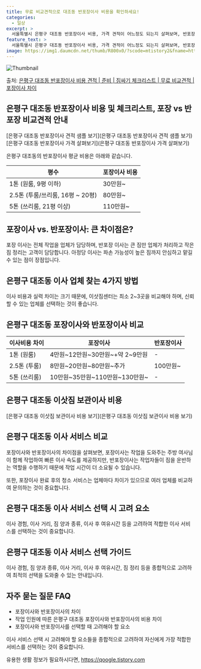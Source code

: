 ```yaml
---
title: 무료 비교견적으로 대조동 반포장이사 비용을 확인하세요!
categories:
  - 일상
excerpt: >
  서울특별시 은평구 대조동 반포장이사 비용, 가격 견적이 어느정도 되는지 살펴보며, 반포장이사를 준비함에 있어 짐싸기 준비 체크리스트가 무엇인지 보겠습니다. 마지막으로 포장이사와 차이점을 통해 무료 비교견적으로 어떤 것이 더 합리적인 선택인지 공유 드립니다.은평구 대조동 포장이사 견적 샘플 보기 👈 클릭은평구 대조동 포장이사 가격 살펴보기 👈 클릭은평구 대조동 반포장이사 평균 이사 비용평수은평구 대조동 평균 이사 비용원룸 이사9평 이하 (1톤)30만원~투룸/쓰리룸 이사16평 ~ 20평 (2.5톤)80만원~쓰리룸 이사21평 (5톤) ~110만원~우리집 무료 이사견적 받기 👈 클릭은평구 대조동 포장 vs 반포장: 큰 차이점은?포장 이사는 전체 작업을 업체가 담당하는 반면, 반포장 이사는 큰 짐만 업체가 ..
feature_text: >
  서울특별시 은평구 대조동 반포장이사 비용, 가격 견적이 어느정도 되는지 살펴보며, 반포장이사를 준비함에 있어 짐싸기 준비 체크리스트가 무엇인지 보겠습니다. 마지막으로 포장이사와 차이점을 통해 무료 비교견적으로 어떤 것이 더 합리적인 선택인지 공유 드립니다.은평구 대조동 포장이사 견적 샘플 보기 👈 클릭은평구 대조동 포장이사 가격 살펴보기 👈 클릭은평구 대조동 반포장이사 평균 이사 비용평수은평구 대조동 평균 이사 비용원룸 이사9평 이하 (1톤)30만원~투룸/쓰리룸 이사16평 ~ 20평 (2.5톤)80만원~쓰리룸 이사21평 (5톤) ~110만원~우리집 무료 이사견적 받기 👈 클릭은평구 대조동 포장 vs 반포장: 큰 차이점은?포장 이사는 전체 작업을 업체가 담당하는 반면, 반포장 이사는 큰 짐만 업체가 ..
image: https://img1.daumcdn.net/thumb/R800x0/?scode=mtistory2&fname=https%3A%2F%2Fblog.kakaocdn.net%2Fdn%2FbAZpVh%2FbtsHbR2qCrz%2F7A3l1MBlSlGQJzKECStyrk%2Fimg.webp
---
```


![Thumbnail](https://img1.daumcdn.net/thumb/R800x0/?scode=mtistory2&fname=https%3A%2F%2Fblog.kakaocdn.net%2Fdn%2FbAZpVh%2FbtsHbR2qCrz%2F7A3l1MBlSlGQJzKECStyrk%2Fimg.webp)

<p>출처: <a href="https://qoogle.tistory.com/9980" rel="dofollow">은평구 대조동 반포장이사 비용 견적 | 준비 | 짐싸기 체크리스트 | 무료 비교견적 | 포장이사 차이</a> </p>

## 은평구 대조동 반포장이사 비용 및 체크리스트, 포장 vs 반포장 비교견적 안내



[은평구 대조동 반포장이사 견적 샘플 보기](은평구 대조동 반포장이사 견적 샘플 보기) [은평구 대조동 반포장이사 가격 살펴보기](은평구
대조동 반포장이사 가격 살펴보기)

은평구 대조동의 반포장이사 평균 비용은 아래와 같습니다.

**평수** | **포장이사 비용**  
---|---  
1톤 (원룸, 9평 이하) | 30만원~  
2.5톤 (투룸/쓰리룸, 16평 ~ 20평) | 80만원~  
5톤 (쓰리룸, 21평 이상) | 110만원~  
  


## 포장이사 vs. 반포장이사: **큰 차이점은?**

포장 이사는 전체 작업을 업체가 담당하며, 반포장 이사는 큰 짐만 업체가 처리하고 작은 짐 정리는 고객이 담당합니다. 아정당 이사는 파손
가능성이 높은 짐까지 안심하고 맡길 수 있는 점이 장점입니다.



## 은평구 대조동 이사 업체 찾는 4가지 방법

이사 비용과 실력 차이는 크기 때문에, 이삿짐센터는 최소 2~3곳을 비교해야 하며, 신뢰할 수 있는 업체를 선택하는 것이 좋습니다.



## 은평구 대조동 포장이사와 반포장이사 비교

**이사비용 차이** | **포장이사** | **반포장이사**  
---|---|---  
1톤 (원룸) | 4만원~12만원~30만원~+약 2~9만원 | -  
2.5톤 (투룸) | 8만원~20만원~80만원~추가 | 100만원~  
5톤 (쓰리룸) | 10만원~35만원~110만원~130만원~ | -  
  


## 은평구 대조동 이삿짐 보관이사 비용

[은평구 대조동 이삿짐 보관이사 비용 보기](은평구 대조동 이삿짐 보관이사 비용 보기)



## 은평구 대조동 이사 서비스 비교

포장이사와 반포장이사의 차이점을 살펴보면, 포장이사는 작업을 도와주는 주방 여사님이 함께 작업하여 빠른 이사 속도를 제공하지만, 반포장이사는
작업자들이 짐을 운반하는 역할을 수행하기 때문에 작업 시간이 더 소요될 수 있습니다.

또한, 포장이사 완료 후의 청소 서비스는 업체마다 차이가 있으므로 여러 업체를 비교하여 문의하는 것이 중요합니다.



## 은평구 대조동 이사 서비스 선택 시 고려 요소

이사 경험, 이사 거리, 짐 양과 종류, 이사 후 여유시간 등을 고려하여 적합한 이사 서비스를 선택하는 것이 중요합니다.



## 은평구 대조동 이사 서비스 선택 가이드

이사 경험, 짐 양과 종류, 이사 거리, 이사 후 여유시간, 짐 정리 등을 종합적으로 고려하여 최적의 선택을 도와줄 수 있는 안내입니다.



## 자주 묻는 질문 FAQ

  * 포장이사와 반포장이사의 차이
  * 작업 인원에 따른 은평구 대조동 포장이사와 반포장이사의 비용 차이
  * 포장이사와 반포장이사를 선택할 때 고려해야 할 요소



이사 서비스 선택 시 고려해야 할 요소들을 종합적으로 고려하여 자신에게 가장 적합한 서비스를 선택하는 것이 중요합니다.





 

유용한 생활 정보가 필요하시다면, <a href="https://qoogle.tistory.com" rel="dofollow">https://qoogle.tistory.com</a>


